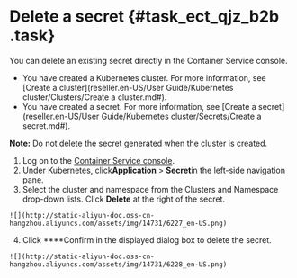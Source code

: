 # Delete a secret {#task_ect_qjz_b2b .task}

You can delete an existing secret directly in the Container Service console.

-   You have created a Kubernetes cluster. For more information, see [Create a cluster](reseller.en-US/User Guide/Kubernetes cluster/Clusters/Create a cluster.md#).
-   You have created a secret. For more information, see [Create a secret](reseller.en-US/User Guide/Kubernetes cluster/Secrets/Create a secret.md#).

**Note:** Do not delete the secret generated when the cluster is created.

1.   Log on to the [Container Service console](https://partners-intl.console.aliyun.com/#/cs). 
2.   Under Kubernetes, click**Application** \> **Secret**in the left-side navigation pane. 
3.   Select the cluster and namespace from the Clusters and Namespace drop-down lists. Click **Delete** at the right of the secret. 

    ![](http://static-aliyun-doc.oss-cn-hangzhou.aliyuncs.com/assets/img/14731/6227_en-US.png)

4.   Click ****Confirm in the displayed dialog box to delete the secret. 

    ![](http://static-aliyun-doc.oss-cn-hangzhou.aliyuncs.com/assets/img/14731/6228_en-US.png)


